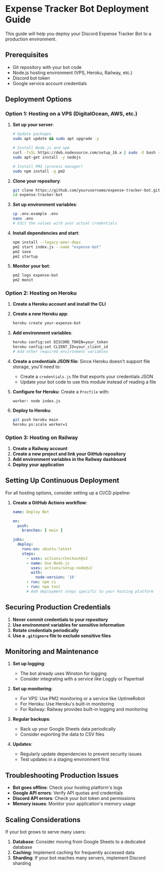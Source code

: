 # Expense Tracker Bot Deployment Guide

This guide will help you deploy your Discord Expense Tracker Bot to a production environment.

## Prerequisites

- Git repository with your bot code
- Node.js hosting environment (VPS, Heroku, Railway, etc.)
- Discord bot token
- Google service account credentials

## Deployment Options

### Option 1: Hosting on a VPS (DigitalOcean, AWS, etc.)

1. **Set up your server**:
   ```bash
   # Update packages
   sudo apt update && sudo apt upgrade -y
   
   # Install Node.js and npm
   curl -fsSL https://deb.nodesource.com/setup_16.x | sudo -E bash -
   sudo apt-get install -y nodejs
   
   # Install PM2 (process manager)
   sudo npm install -g pm2
   ```

2. **Clone your repository**:
   ```bash
   git clone https://github.com/yourusername/expense-tracker-bot.git
   cd expense-tracker-bot
   ```

3. **Set up environment variables**:
   ```bash
   cp .env.example .env
   nano .env
   # Edit the values with your actual credentials
   ```

4. **Install dependencies and start**:
   ```bash
   npm install --legacy-peer-deps
   pm2 start index.js --name "expense-bot"
   pm2 save
   pm2 startup
   ```

5. **Monitor your bot**:
   ```bash
   pm2 logs expense-bot
   pm2 monit
   ```

### Option 2: Hosting on Heroku

1. **Create a Heroku account and install the CLI**
2. **Create a new Heroku app**:
   ```bash
   heroku create your-expense-bot
   ```

3. **Add environment variables**:
   ```bash
   heroku config:set DISCORD_TOKEN=your_token
   heroku config:set CLIENT_ID=your_client_id
   # Add other required environment variables
   ```

4. **Create a credentials JSON file**:
   Since Heroku doesn't support file storage, you'll need to:
   - Create a `credentials.js` file that exports your credentials JSON
   - Update your bot code to use this module instead of reading a file

5. **Configure for Heroku**:
   Create a `Procfile` with:
   ```
   worker: node index.js
   ```

6. **Deploy to Heroku**:
   ```bash
   git push heroku main
   heroku ps:scale worker=1
   ```

### Option 3: Hosting on Railway

1. **Create a Railway account**
2. **Create a new project and link your GitHub repository**
3. **Add environment variables in the Railway dashboard**
4. **Deploy your application**

## Setting Up Continuous Deployment

For all hosting options, consider setting up a CI/CD pipeline:

1. **Create a GitHub Actions workflow**:
   ```yaml
   name: Deploy Bot

   on:
     push:
       branches: [ main ]

   jobs:
     deploy:
       runs-on: ubuntu-latest
       steps:
         - uses: actions/checkout@v2
         - name: Use Node.js
           uses: actions/setup-node@v2
           with:
             node-version: '16'
         - run: npm ci
         - run: npm test
         # Add deployment steps specific to your hosting platform
   ```

## Securing Production Credentials

1. **Never commit credentials to your repository**
2. **Use environment variables for sensitive information**
3. **Rotate credentials periodically**
4. **Use a `.gitignore` file to exclude sensitive files**

## Monitoring and Maintenance

1. **Set up logging**:
   - The bot already uses Winston for logging
   - Consider integrating with a service like Loggly or Papertrail

2. **Set up monitoring**:
   - For VPS: Use PM2 monitoring or a service like UptimeRobot
   - For Heroku: Use Heroku's built-in monitoring
   - For Railway: Railway provides built-in logging and monitoring

3. **Regular backups**:
   - Back up your Google Sheets data periodically
   - Consider exporting the data to CSV files

4. **Updates**:
   - Regularly update dependencies to prevent security issues
   - Test updates in a staging environment first

## Troubleshooting Production Issues

- **Bot goes offline**: Check your hosting platform's logs
- **Google API errors**: Verify API quotas and credentials
- **Discord API errors**: Check your bot token and permissions
- **Memory issues**: Monitor your application's memory usage

## Scaling Considerations

If your bot grows to serve many users:

1. **Database**: Consider moving from Google Sheets to a dedicated database
2. **Caching**: Implement caching for frequently accessed data
3. **Sharding**: If your bot reaches many servers, implement Discord sharding
